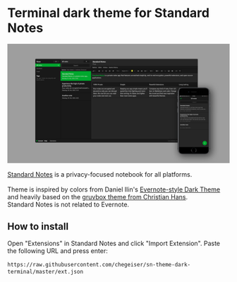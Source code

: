 # Terminal dark theme for Standard Notes
![Evernote-style Dark Theme for Standard Notes](preview.png)

[Standard Notes](https://standardnotes.org/) is a privacy-focused notebook for all platforms.<br><br>
Theme is inspired by colors from Daniel Ilin's [Evernote-style Dark Theme](https://github.com/ilindaniel/sn-theme-evernote-dark) and heavily based on the [gruvbox theme from Christian Hans](https://github.com/christianhans/sn-theme-evernote-dark).<br>
Standard Notes is not related to Evernote.

## How to install

Open "Extensions" in Standard Notes and click "Import Extension". Paste the following URL and press enter:

```
https://raw.githubusercontent.com/chegeiser/sn-theme-dark-terminal/master/ext.json
```
